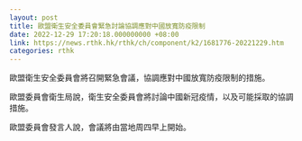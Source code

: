 ```yaml
---
layout: post
title: 歐盟衛生安全委員會緊急討論協調應對中國放寬防疫限制
date: 2022-12-29 17:20:18.000000000 +08:00
link: https://news.rthk.hk/rthk/ch/component/k2/1681776-20221229.htm
categories: rthk
---
```


歐盟衛生安全委員會將召開緊急會議，協調應對中國放寬防疫限制的措施。

歐盟委員會衛生局說，衛生安全委員會將討論中國新冠疫情，以及可能採取的協調措施。

歐盟委員會發言人說，會議將由當地周四早上開始。
